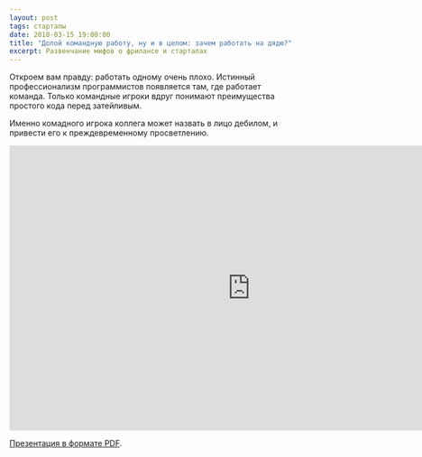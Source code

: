 ```yaml
---
layout: post
tags: стартапы
date: 2018-03-15 19:00:00
title: "Долой командную работу, ну и в целом: зачем работать на дядю?"
excerpt: Развенчание мифов о фрилансе и стартапах
---
```


Откроем вам правду: работать одному очень плохо. Истинный профессионализм программистов
появляется там, где работает команда. Только командные игроки вдруг понимают преимущества
простого кода перед затейливым.

Именно комадного игрока коллега может назвать в лицо дебилом, и привести его к преждевременному просветлению.

<iframe width="853" height="505" src="https://www.youtube.com/embed/syNNWFJvsz8" frameborder="0" allow="autoplay; encrypted-media" allowfullscreen></iframe>

[Презентация в формате PDF](http://markshevchenko.pro/download/startups-myths-and-reality.pdf).
